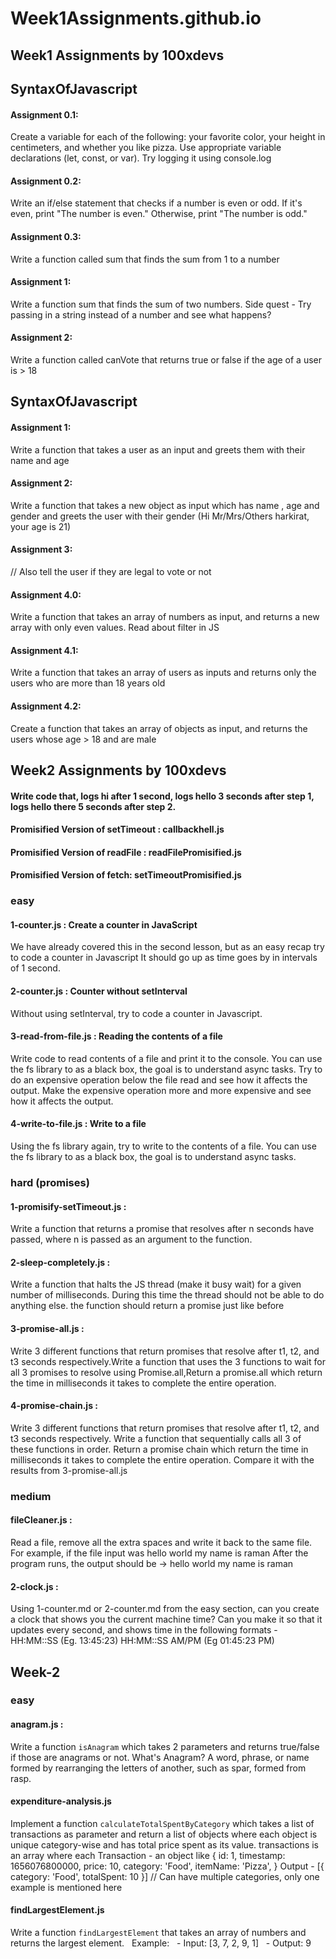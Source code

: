 # Week1Assignments.github.io
## Week1 Assignments by 100xdevs

## SyntaxOfJavascript

#### Assignment 0.1:
Create a variable for each of the following: your favorite color, your height in centimeters, and whether you like pizza. Use appropriate variable declarations (let, const, or var). Try logging it using console.log

#### Assignment 0.2:
Write an if/else statement that checks if a number is even or odd. If it's even, print "The number is even." Otherwise, print "The number is odd."

#### Assignment 0.3:
Write a function called sum that finds the sum from 1 to a number

#### Assignment 1:
Write a function sum that finds the sum of two numbers. 
Side quest - Try passing in a string instead of a number and see what happens?

#### Assignment 2:
Write a function called canVote that returns true or false if the age of a user is > 18

## SyntaxOfJavascript

#### Assignment 1:
Write a function that takes a user as an input and greets them with their name and age

#### Assignment 2:
Write a function that takes a new object as input which has name , age  and gender and greets the user with their gender (Hi Mr/Mrs/Others harkirat, your age is 21)

#### Assignment 3:
// Also tell the user if they are legal to vote or not

#### Assignment 4.0:
Write a function that takes an array of numbers as input, and returns a new array with only even values. Read about filter in JS

#### Assignment 4.1:
Write a function that takes an array of users as inputs and returns only the users who are more than 18 years old

#### Assignment 4.2:
Create a function that takes an array of objects as input, and returns the users whose age > 18 and are male

## Week2 Assignments by 100xdevs

#### Write code that, logs hi after 1 second, logs hello 3 seconds after step 1, logs hello there 5 seconds after step 2.

#### Promisified Version of setTimeout : callbackhell.js
 
#### Promisified Version of readFile : readFilePromisified.js

#### Promisified Version of fetch: setTimeoutPromisified.js

### easy

#### 1-counter.js : Create a counter in JavaScript
We have already covered this in the second lesson, but as an easy recap try to code a counter in Javascript It should go up as time goes by in intervals of 1 second.

#### 2-counter.js : Counter without setInterval
Without using setInterval, try to code a counter in Javascript.

#### 3-read-from-file.js : Reading the contents of a file
Write code to read contents of a file and print it to the console. You can use the fs library to as a black box, the goal is to understand async tasks. Try to do an expensive operation below the file read and see how it affects the output. Make the expensive operation more and more expensive and see how it affects the output.

#### 4-write-to-file.js : Write to a file
Using the fs library again, try to write to the contents of a file. You can use the fs library to as a black box, the goal is to understand async tasks.

### hard (promises)

#### 1-promisify-setTimeout.js :
Write a function that returns a promise that resolves after n seconds have passed, where n is passed as an argument to the function.

#### 2-sleep-completely.js : 
Write a function that halts the JS thread (make it busy wait) for a given number of milliseconds.
During this time the thread should not be able to do anything else. the function should return a promise just like before

#### 3-promise-all.js :
Write 3 different functions that return promises that resolve after t1, t2, and t3 seconds respectively.Write a function that uses the 3 functions to wait for all 3 promises to resolve using Promise.all,Return a promise.all which return the time in milliseconds it takes to complete the entire operation.

#### 4-promise-chain.js :
Write 3 different functions that return promises that resolve after t1, t2, and t3 seconds respectively.
Write a function that sequentially calls all 3 of these functions in order.
Return a promise chain which return the time in milliseconds it takes to complete the entire operation.
Compare it with the results from 3-promise-all.js

### medium

#### fileCleaner.js :
Read a file, remove all the extra spaces and write it back to the same file.
For example, if the file input was
hello     world    my    name   is       raman
After the program runs, the output should be ->
hello world my name is raman

#### 2-clock.js :
Using 1-counter.md or 2-counter.md from the easy section, can you create a clock that shows you the current machine time?
Can you make it so that it updates every second, and shows time in the following formats -
HH:MM::SS (Eg. 13:45:23)
HH:MM::SS AM/PM (Eg 01:45:23 PM)

## Week-2

### easy

#### anagram.js :
Write a function `isAnagram` which takes 2 parameters and returns true/false if those are anagrams or not.
What's Anagram?
A word, phrase, or name formed by rearranging the letters of another, such as spar, formed from rasp.

#### expenditure-analysis.js

Implement a function `calculateTotalSpentByCategory` which takes a list of transactions as parameter
and return a list of objects where each object is unique category-wise and has total price spent as its value.
transactions is an array where each
Transaction - an object like 
    {
    id: 1,
    timestamp: 1656076800000,
    price: 10,
    category: 'Food',
    itemName: 'Pizza',
}
Output - [{ category: 'Food', totalSpent: 10 }] // Can have multiple categories, only one example is mentioned here

#### findLargestElement.js
Write a function `findLargestElement` that takes an array of numbers and returns the largest element.
  Example:
  - Input: [3, 7, 2, 9, 1]
  - Output: 9


